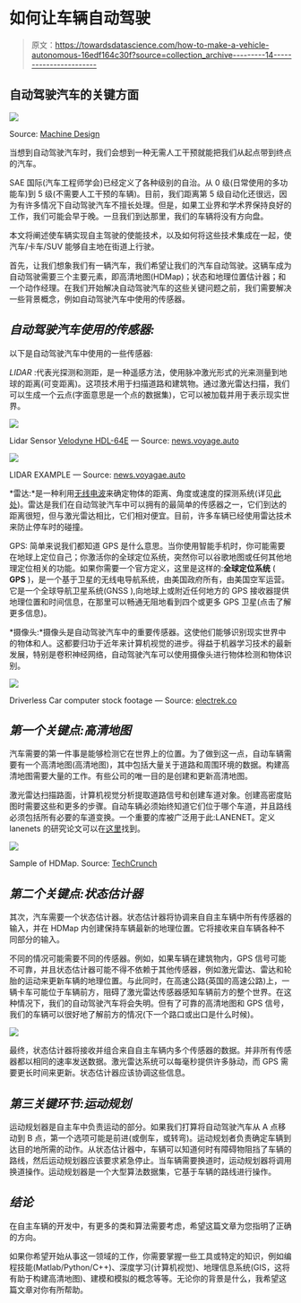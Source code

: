 # 如何让车辆自动驾驶

> 原文：<https://towardsdatascience.com/how-to-make-a-vehicle-autonomous-16edf164c30f?source=collection_archive---------14----------------------->

## 自动驾驶汽车的关键方面

![](img/b70e6aad97a803c805b14b9643559dad.png)

Source: [Machine Design](https://www.machinedesign.com/motion-control/saved-sensor-vehicle-awareness-self-driving-age)

当想到自动驾驶汽车时，我们会想到一种无需人工干预就能把我们从起点带到终点的汽车。

SAE 国际(汽车工程师学会)已经定义了各种级别的自治。从 0 级(日常使用的多功能车)到 5 级(不需要人工干预的车辆)。目前，我们距离第 5 级自动化还很远，因为有许多情况下自动驾驶汽车不擅长处理。但是，如果工业界和学术界保持良好的工作，我们可能会早于晚。一旦我们到达那里，我们的车辆将没有方向盘。

本文将阐述使车辆实现自主驾驶的使能技术，以及如何将这些技术集成在一起，使汽车/卡车/SUV 能够自主地在街道上行驶。

首先，让我们想象我们有一辆汽车，我们希望让我们的汽车自动驾驶。这辆车成为自动驾驶需要三个主要元素，即高清地图(HDMap)；状态和地理位置估计器；和一个动作经理。在我们开始解决自动驾驶汽车的这些关键问题之前，我们需要解决一些背景概念，例如自动驾驶汽车中使用的传感器。

## ***自动驾驶汽车使用的传感器:***

以下是自动驾驶汽车中使用的一些传感器:

*LIDAR* :代表光探测和测距，是一种遥感方法，使用脉冲激光形式的光来测量到地球的距离(可变距离)。这项技术用于扫描道路和建筑物。通过激光雷达扫描，我们可以生成一个云点(字面意思是一个点的数据集)，它可以被加载并用于表示现实世界。

![](img/aea4f7836777781ee34fb817a80d2925.png)

Lidar Sensor [Velodyne HDL-64E](http://velodynelidar.com/hdl-64e.html) — Source: [news.voyage.auto](https://news.voyage.auto/an-introduction-to-lidar-the-key-self-driving-car-sensor-a7e405590cff)

![](img/8169a8c5302da313190dfee27624843b.png)

LIDAR EXAMPLE — Source: [news.voyagae.auto](https://news.voyage.auto/an-introduction-to-lidar-the-key-self-driving-car-sensor-a7e405590cff)

*雷达:*是一种利用[无线电波](https://en.wikipedia.org/wiki/Radio_wave)来确定物体的距离、角度或速度的探测系统(详见[此处](https://en.wikipedia.org/wiki/Radar))。雷达是我们在自动驾驶汽车中可以拥有的最简单的传感器之一，它们到达的距离很短，但与激光雷达相比，它们相对便宜。目前，许多车辆已经使用雷达技术来防止停车时的碰撞。

GPS: 简单来说我们都知道 GPS 是什么意思。当你使用智能手机时，你可能需要在地球上定位自己；你激活你的全球定位系统，突然你可以谷歌地图或任何其他地理定位相关的功能。如果你需要一个官方定义，这里是这样的:**全球定位系统** ( **GPS** )，是一个基于卫星的无线电导航系统，由美国政府所有，由美国空军运营。它是一个全球导航卫星系统(GNSS ),向地球上或附近任何地方的 GPS 接收器提供地理位置和时间信息，在那里可以畅通无阻地看到四个或更多 GPS 卫星(点击了解更多信息)。

*摄像头:*摄像头是自动驾驶汽车中的重要传感器。这使他们能够识别现实世界中的物体和人。这都要归功于近年来计算机视觉的进步。得益于机器学习技术的最新发展，特别是卷积神经网络，自动驾驶汽车可以使用摄像头进行物体检测和物体识别。

![](img/4f46f5d17d627c1be8d2c7cb24b382d0.png)

Driverless Car computer stock footage — Source: [electrek.co](https://electrek.co/2019/10/01/tesla-acquires-ai-startup-to-help-build-self-driving-robotaxis/)

## ***第一个关键点:高清地图***

汽车需要的第一件事是能够检测它在世界上的位置。为了做到这一点，自动车辆需要有一个高清地图(高清地图)，其中包括大量关于道路和周围环境的数据。构建高清地图需要大量的工作。有些公司的唯一目的是创建和更新高清地图。

激光雷达扫描路面，计算机视觉分析提取道路信号和创建车道对象。创建高密度贴图时需要这些和更多的步骤。自动车辆必须始终知道它们位于哪个车道，并且路线必须包括所有必要的车道变换。一个重要的库被广泛用于此:LANENET。定义 lanenets 的研究论文可以在[这里](https://ieeexplore.ieee.org/abstract/document/6856487/)找到。

![](img/869fda5fde0ef3b1e0970f245579143a.png)

Sample of HDMap. Source: [TechCrunch](https://techcrunch.com/2016/01/05/here-launches-cloud-based-maps-for-automated-driving/)

## ***第二个关键点:状态估计器***

其次，汽车需要一个状态估计器。状态估计器将协调来自自主车辆中所有传感器的输入，并在 HDMap 内创建保持车辆最新的地理位置。它将接收来自车辆各种不同部分的输入。

不同的情况可能需要不同的传感器。例如，如果车辆在建筑物内，GPS 信号可能不可靠，并且状态估计器可能不得不依赖于其他传感器，例如激光雷达、雷达和轮胎的运动来更新车辆的地理位置。与此同时，在高速公路(英国的高速公路)上，一辆卡车可能位于车辆前方，阻碍了激光雷达传感器感知车辆前方的整个世界。在这种情况下，我们的自动驾驶汽车将会失明。但有了可靠的高清地图和 GPS 信号，我们的车辆可以很好地了解前方的情况(下一个路口或出口是什么时候)。

![](img/caeec0b5588d803a2784505a0a50a843.png)

最终，状态估计器将接收并组合来自自主车辆内多个传感器的数据。并非所有传感器都以相同的速率发送数据。激光雷达系统可以每毫秒提供许多脉动，而 GPS 需要更长时间来更新。状态估计器应该协调这些信息。

## ***第三关键环节:运动规划***

运动规划器是自主车中负责运动的部分。如果我们打算将自动驾驶汽车从 A 点移动到 B 点，第一个选项可能是前进(或倒车，或转弯)。运动规划者负责确定车辆到达目的地所需的动作。从状态估计器中，车辆可以知道何时有障碍物阻挡了车辆的路线，然后运动规划器应该要求紧急停止。当车辆需要换道时，运动规划器将调用换道操作。运动规划器是一个大型算法数据集，它基于车辆的路线进行操作。

## ***结论***

在自主车辆的开发中，有更多的类和算法需要考虑，希望这篇文章为您指明了正确的方向。

如果你希望开始从事这一领域的工作，你需要掌握一些工具或特定的知识，例如编程技能(Matlab/Python/C++)、深度学习(计算机视觉)、地理信息系统(GIS，这将有助于构建高清地图)、建模和模拟的概念等等。无论你的背景是什么，我希望这篇文章对你有所帮助。